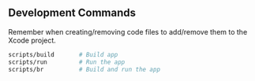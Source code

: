 
## Development Commands

Remember when creating/removing code files to add/remove them to the Xcode project.


```bash
scripts/build       # Build app
scripts/run         # Run the app
scripts/br          # Build and run the app
```
